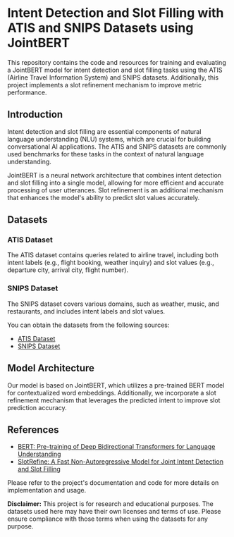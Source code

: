# Intent Detection and Slot Filling with ATIS and SNIPS Datasets using JointBERT

This repository contains the code and resources for training and evaluating a JointBERT model for intent detection and slot filling tasks using the ATIS (Airline Travel Information System) and SNIPS datasets. Additionally, this project implements a slot refinement mechanism to improve metric performance.

## Introduction

Intent detection and slot filling are essential components of natural language understanding (NLU) systems, which are crucial for building conversational AI applications. The ATIS and SNIPS datasets are commonly used benchmarks for these tasks in the context of natural language understanding.

JointBERT is a neural network architecture that combines intent detection and slot filling into a single model, allowing for more efficient and accurate processing of user utterances. Slot refinement is an additional mechanism that enhances the model's ability to predict slot values accurately.

## Datasets

### ATIS Dataset

The ATIS dataset contains queries related to airline travel, including both intent labels (e.g., flight booking, weather inquiry) and slot values (e.g., departure city, arrival city, flight number).

### SNIPS Dataset

The SNIPS dataset covers various domains, such as weather, music, and restaurants, and includes intent labels and slot values.

You can obtain the datasets from the following sources:
- [ATIS Dataset](https://github.com/yuanxiaosc/BERT-for-Sequence-Labeling-and-Text-Classification/tree/master/data/atis_Intent_Detection_and_Slot_Filling) 
- [SNIPS Dataset](https://github.com/yuanxiaosc/BERT-for-Sequence-Labeling-and-Text-Classification/tree/master/data/snips_Intent_Detection_and_Slot_Filling)

## Model Architecture

Our model is based on JointBERT, which utilizes a pre-trained BERT model for contextualized word embeddings.
Additionally, we incorporate a slot refinement mechanism that leverages the predicted intent to improve slot prediction accuracy.

## References

- [BERT: Pre-training of Deep Bidirectional Transformers for Language Understanding](https://aclanthology.org/N19-1423/)
- [SlotRefine: A Fast Non-Autoregressive Model for Joint Intent Detection and Slot Filling](https://aclanthology.org/2020.emnlp-main.152/)

Please refer to the project's documentation and code for more details on implementation and usage.

**Disclaimer:** This project is for research and educational purposes. The datasets used here may have their own licenses and terms of use. Please ensure compliance with those terms when using the datasets for any purpose.
